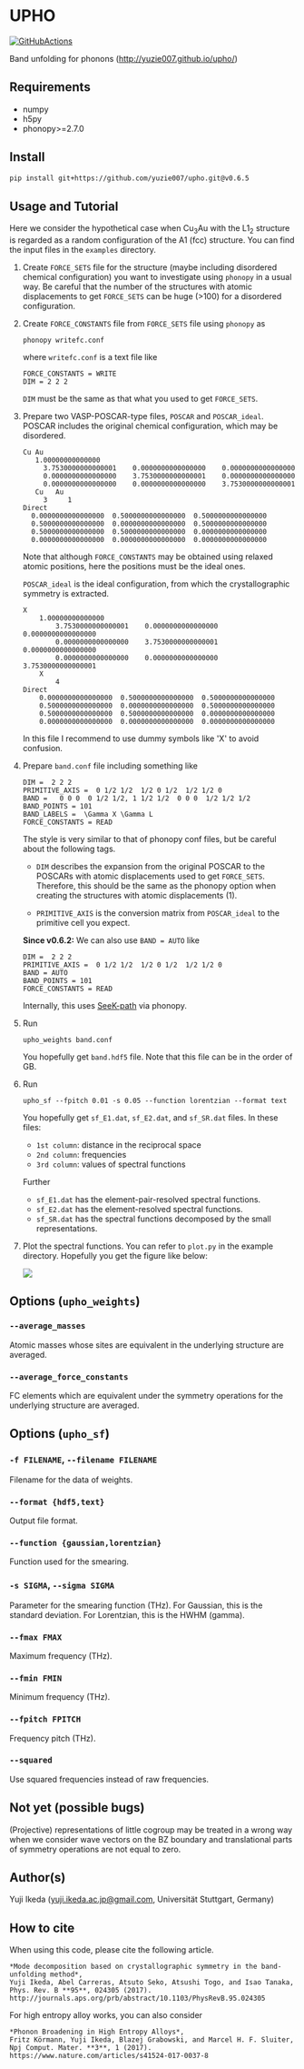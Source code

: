 # UPHO

[![GitHubActions](https://github.com/yuzie007/upho/actions/workflows/tests.yml/badge.svg)](https://github.com/yuzie007/upho/actions?query=workflow%3ATests)

Band unfolding for phonons (http://yuzie007.github.io/upho/)

## Requirements

- numpy
- h5py
- phonopy>=2.7.0

## Install

```bash
pip install git+https://github.com/yuzie007/upho.git@v0.6.5
```

## Usage and Tutorial

Here we consider the hypothetical case when Cu<sub>3</sub>Au with the L1<sub>2</sub> structure is regarded as a random configuration of the A1 (fcc) structure. You can find the input files in the `examples` directory.

1.  Create `FORCE_SETS` file for the structure (maybe including disordered chemical configuration)
    you want to investigate using ``phonopy`` in a usual way.
    Be careful that the number of the structures with atomic displacements to get `FORCE_SETS` can be huge (>100)
    for a disordered configuration.

2.  Create `FORCE_CONSTANTS` file from `FORCE_SETS` file using `phonopy` as
    ```
    phonopy writefc.conf
    ```
    where `writefc.conf` is a text file like
    ```
    FORCE_CONSTANTS = WRITE
    DIM = 2 2 2
    ```
    ``DIM`` must be the same as that what you used to get `FORCE_SETS`.

3.  Prepare two VASP-POSCAR-type files, `POSCAR` and `POSCAR_ideal`.
    POSCAR includes the original chemical configuration, which may be disordered.
    ```
    Cu Au
       1.00000000000000
         3.7530000000000001    0.0000000000000000    0.0000000000000000
         0.0000000000000000    3.7530000000000001    0.0000000000000000
         0.0000000000000000    0.0000000000000000    3.7530000000000001
       Cu   Au
         3     1
    Direct
      0.0000000000000000  0.5000000000000000  0.5000000000000000
      0.5000000000000000  0.0000000000000000  0.5000000000000000
      0.5000000000000000  0.5000000000000000  0.0000000000000000
      0.0000000000000000  0.0000000000000000  0.0000000000000000
    ```
    Note that although `FORCE_CONSTANTS` may be obtained using relaxed atomic positions,
    here the positions must be the ideal ones.

    `POSCAR_ideal` is the ideal configuration, from which the crystallographic symmetry is extracted.
    ```
    X
        1.00000000000000
            3.7530000000000001    0.0000000000000000    0.0000000000000000
            0.0000000000000000    3.7530000000000001    0.0000000000000000
            0.0000000000000000    0.0000000000000000    3.7530000000000001
        X
            4
    Direct
        0.0000000000000000  0.5000000000000000  0.5000000000000000
        0.5000000000000000  0.0000000000000000  0.5000000000000000
        0.5000000000000000  0.5000000000000000  0.0000000000000000
        0.0000000000000000  0.0000000000000000  0.0000000000000000
    ```
    In this file I recommend to  use dummy symbols like 'X' to avoid confusion.

4.  Prepare ``band.conf`` file including something like
    ```
    DIM =  2 2 2
    PRIMITIVE_AXIS =  0 1/2 1/2  1/2 0 1/2  1/2 1/2 0
    BAND =   0 0 0  0 1/2 1/2, 1 1/2 1/2  0 0 0  1/2 1/2 1/2
    BAND_POINTS = 101
    BAND_LABELS =  \Gamma X \Gamma L
    FORCE_CONSTANTS = READ
    ```
    The style is very similar to that of phonopy conf files, but be careful about the following tags.

    - `DIM` describes the expansion from the original POSCAR to the POSCARs with atomic displacements used to get `FORCE_SETS`.
    Therefore, this should be the same as the phonopy option when creating the structures with atomic displacements (1).

    - `PRIMITIVE_AXIS` is the conversion matrix from `POSCAR_ideal` to the primitive cell you expect.

    **Since v0.6.2:** We can also use `BAND = AUTO` like
    ```
    DIM =  2 2 2
    PRIMITIVE_AXIS =  0 1/2 1/2  1/2 0 1/2  1/2 1/2 0
    BAND = AUTO
    BAND_POINTS = 101
    FORCE_CONSTANTS = READ
    ```
    Internally, this uses [SeeK-path](https://seekpath.readthedocs.io/en/latest/) via phonopy.

4.  Run
    ```
    upho_weights band.conf
    ```
    You hopefully get `band.hdf5` file. Note that this file can be in the order of GB.

5.  Run
    ```
    upho_sf --fpitch 0.01 -s 0.05 --function lorentzian --format text
    ```
    You hopefully get `sf_E1.dat`, `sf_E2.dat`, and `sf_SR.dat` files.
    In these files:
    - `1st column`: distance in the reciprocal space
    - `2nd column`: frequencies
    - `3rd column`: values of spectral functions

    Further

    - `sf_E1.dat` has the element-pair-resolved spectral functions.
    - `sf_E2.dat` has the element-resolved spectral functions.
    - `sf_SR.dat` has the spectral functions decomposed by the small representations.

6.  Plot the spectral functions. You can refer to `plot.py` in the example directory. Hopefully you get the figure like below:

    ![](examples/L12_Cu3Au/sf.orig.svg)

## Options (`upho_weights`)

### `--average_masses`

Atomic masses whose sites are equivalent in the underlying structure
are averaged.

### `--average_force_constants`

FC elements which are equivalent under the symmetry operations
for the underlying structure are averaged.

## Options (`upho_sf`)

### `-f FILENAME`, `--filename FILENAME`

Filename for the data of weights.

### `--format {hdf5,text}`

Output file format.

### `--function {gaussian,lorentzian}`

Function used for the smearing.

### `-s SIGMA`, `--sigma SIGMA`

Parameter for the smearing function (THz).
For Gaussian, this is the standard deviation.
For Lorentzian, this is the HWHM (gamma).

### `--fmax FMAX`

Maximum frequency (THz).

### `--fmin FMIN`

Minimum frequency (THz).

### `--fpitch FPITCH`

Frequency pitch (THz).

### `--squared`

Use squared frequencies instead of raw frequencies.

## Not yet (possible bugs)

(Projective) representations of little cogroup may be treated in a wrong way
when we consider wave vectors on the BZ boundary and translational parts of
symmetry operations are not equal to zero.

## Author(s)

Yuji Ikeda (yuji.ikeda.ac.jp@gmail.com, Universität Stuttgart, Germany)

## How to cite

When using this code, please cite the following article.

    *Mode decomposition based on crystallographic symmetry in the band-unfolding method*,
    Yuji Ikeda, Abel Carreras, Atsuto Seko, Atsushi Togo, and Isao Tanaka,
    Phys. Rev. B **95**, 024305 (2017).
    http://journals.aps.org/prb/abstract/10.1103/PhysRevB.95.024305

For high entropy alloy works, you can also consider

    *Phonon Broadening in High Entropy Alloys*,
    Fritz Körmann, Yuji Ikeda, Blazej Grabowski, and Marcel H. F. Sluiter,
    Npj Comput. Mater. **3**, 1 (2017).
    https://www.nature.com/articles/s41524-017-0037-8
